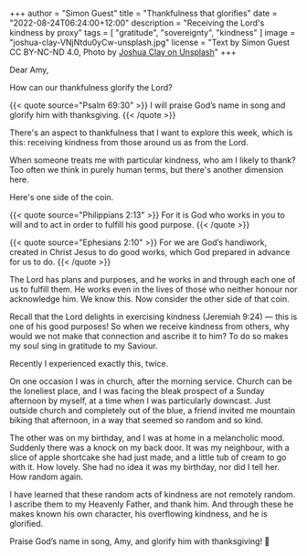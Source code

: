 +++
author = "Simon Guest"
title = "Thankfulness that glorifies"
date = "2022-08-24T06:24:00+12:00"
description = "Receiving the Lord's kindness by proxy"
tags = [ "gratitude", "sovereignty", "kindness" ]
image = "joshua-clay-VNjNtdu0yCw-unsplash.jpg"
license = "Text by Simon Guest CC BY-NC-ND 4.0, Photo by [Joshua Clay on Unsplash](https://unsplash.com/photos/VNjNtdu0yCw)"
+++

Dear Amy,

How can our thankfulness glorify the Lord?

{{< quote source="Psalm 69:30" >}}
I will praise God’s name in song and glorify him with thanksgiving.
{{< /quote >}}

There's an aspect to thankfulness that I want to explore this week, which is this: receiving kindness from those around us as from the Lord.

When someone treats me with particular kindness, who am I likely to thank? Too often we think in purely human terms, but there's another dimension here.

Here's one side of the coin.

{{< quote source="Philippians 2:13" >}}
For it is God who works in you to will and to act in order to fulfill his good purpose.
{{< /quote >}}

{{< quote source="Ephesians 2:10" >}}
For we are God’s handiwork, created in Christ Jesus to do good works, which God prepared in advance for us to do.
{{< /quote >}}

The Lord has plans and purposes, and he works in and through each one of us to fulfill them. He works even in the lives of those who neither honour nor acknowledge him. We know this. Now consider the other side of that coin.

Recall that the Lord delights in exercising kindness (Jeremiah 9:24) — this is one of his good purposes! So when we receive kindness from others, why would we not make that connection and ascribe it to him? To do so makes my soul sing in gratitude to my Saviour.

Recently I experienced exactly this, twice.

On one occasion I was in church, after the morning service. Church can be the loneliest place, and I was facing the bleak prospect of a Sunday afternoon by myself, at a time when I was particularly downcast. Just outside church and completely out of the blue, a friend invited me mountain biking that afternoon, in a way that seemed so random and so kind.

The other was on my birthday, and I was at home in a melancholic mood. Suddenly there was a knock on my back door. It was my neighbour, with a slice of apple shortcake she had just made, and a little tub of cream to go with it. How lovely. She had no idea it was my birthday, nor did I tell her. How random again.

I have learned that these random acts of kindness are not remotely random. I ascribe them to my Heavenly Father, and thank him. And through these he makes known his own character, his overflowing kindness, and he is glorified.

Praise God’s name in song, Amy, and glorify him with thanksgiving! 🙏
